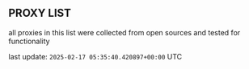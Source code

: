 ## PROXY LIST

all proxies in this list were collected from open sources and tested for functionality

last update: `2025-02-17 05:35:40.420897+00:00` UTC